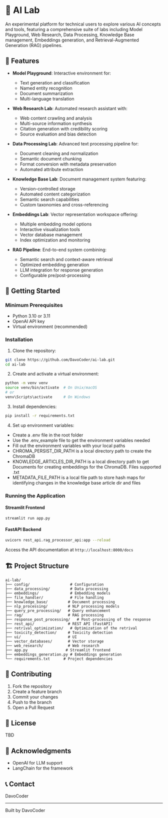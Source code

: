 # 🧪 AI Lab

An experimental platform for technical users to explore various AI concepts and tools, featuring a comprehensive suite of labs including Model Playground, Web Research, Data Processing, Knowledge Base management, Embeddings generation, and Retrieval-Augmented Generation (RAG) pipelines.

## 🌟 Features

- **Model Playground**: Interactive environment for:
  - Text generation and classification
  - Named entity recognition
  - Document summarization
  - Multi-language translation

- **Web Research Lab**: Automated research assistant with:
  - Web content crawling and analysis
  - Multi-source information synthesis
  - Citation generation with credibility scoring
  - Source evaluation and bias detection

- **Data Processing Lab**: Advanced text processing pipeline for:
  - Document cleaning and normalization
  - Semantic document chunking
  - Format conversion with metadata preservation
  - Automated attribute extraction

- **Knowledge Base Lab**: Document management system featuring:
  - Version-controlled storage
  - Automated content categorization
  - Semantic search capabilities
  - Custom taxonomies and cross-referencing

- **Embeddings Lab**: Vector representation workspace offering:
  - Multiple embedding model options
  - Interactive visualization tools
  - Vector database management
  - Index optimization and monitoring

- **RAG Pipeline**: End-to-end system combining:
  - Semantic search and context-aware retrieval
  - Optimized embedding generation
  - LLM integration for response generation
  - Configurable pre/post-processing

## 🚀 Getting Started

### Minimum Prerequisites

- Python 3.10 or 3.11
- OpenAI API key
- Virtual environment (recommended)

### Installation

1. Clone the repository:
```bash
git clone https://github.com/DavoCoder/ai-lab.git
cd ai-lab
```

2. Create and activate a virtual environment:
```bash
python -m venv venv
source venv/bin/activate  # On Unix/macOS
# or
venv\Scripts\activate     # On Windows
```

3. Install dependencies:
```bash
pip install -r requirements.txt
```

4. Set up environment variables:

- Create a .env file in the root folder
- Use the .env_example file to get the environment variables needed
- Fill out the environment variables with your local paths
- CHROMA_PERSIST_DIR_PATH is a local directory path to create the ChromaDB
- KNOWLEDGE_ARTICLES_DIR_PATH is a local directory path to get Documents for creating embeddings for the ChromaDB. Files supported .txt
- METADATA_FILE_PATH is a local file path to store hash maps for identifying changes in the knowledge base article dir and files

### Running the Application

#### Streamlit Frontend
```bash
streamlit run app.py
```

#### FastAPI Backend
```bash
uvicorn rest_api.rag_processor_api:app --reload
```

Access the API documentation at `http://localhost:8000/docs`

## 🏗️ Project Structure

```
ai-lab/
├── config/                  # Configuration
├── data_processing/         # Data processing
├── embeddings/              # Embedding models
├── file_handler/            # File handling
├── knowledge_base/         # Document processing
├── nlp_processing/         # NLP processing models
├── query_pre_processing/   # Query enhancement
├── rag/                    # RAG processing
├── response_post_processing/   # Post-processing of the response
├── rest_api/               # REST API (FastAPI)
├── retrival_optimization/   # Optimization of the retrival
├── toxicity_detection/     # Toxicity detection
├── ui/                     # UI
├── vector_databases/       # Vector storage
├── web_research/           # Web research
├── app.py                 # Streamlit frontend
├── embeddings_generation.py # Embeddings generation
└── requirements.txt      # Project dependencies
```

## 🤝 Contributing

1. Fork the repository
2. Create a feature branch
3. Commit your changes
4. Push to the branch
5. Open a Pull Request

## 📝 License

TBD

## 🙏 Acknowledgments

- OpenAI for LLM support
- LangChain for the framework

## 📞 Contact

DavoCoder

---

Built by DavoCoder
